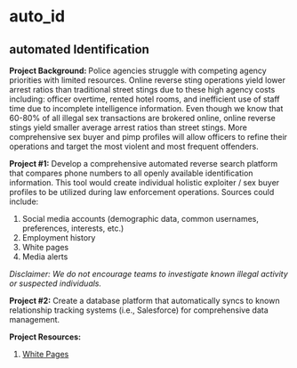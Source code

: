 # auto_id
## automated Identification ##

<b>Project Background: </b> Police agencies struggle with competing agency priorities with limited resources. Online reverse sting operations yield lower arrest ratios than traditional street stings due to these high agency costs including: officer overtime, rented hotel rooms, and inefficient use of staff time due to incomplete intelligence information. Even though we know that 60-80% of all illegal sex transactions are brokered online, online reverse stings yield smaller average arrest ratios than street stings. More comprehensive sex buyer and pimp profiles will allow officers to refine their operations and target the most violent and most frequent offenders. 

<b>Project #1:</b> Develop a comprehensive automated reverse search platform that compares phone numbers to all openly available identification information. This tool would create individual holistic exploiter / sex buyer profiles to be utilized during law enforcement operations. Sources could include: 

<ol>
<li>Social media accounts (demographic data, common usernames, preferences, interests, etc.) </li> 
<li>Employment history</li>
<li>White pages</li>
<li>Media alerts</il>
</ol>

<i>Disclaimer: We do not encourage teams to investigate known illegal activity or suspected individuals.</i>

<b>Project #2:</b> Create a database platform that automatically syncs to known relationship tracking systems (i.e., Salesforce) for comprehensive data management. 

<b>Project Resources:</b>
<ol>
<li><p><a href="http://www.whitepages.com/">White Pages</a></p></li>
</ol>
